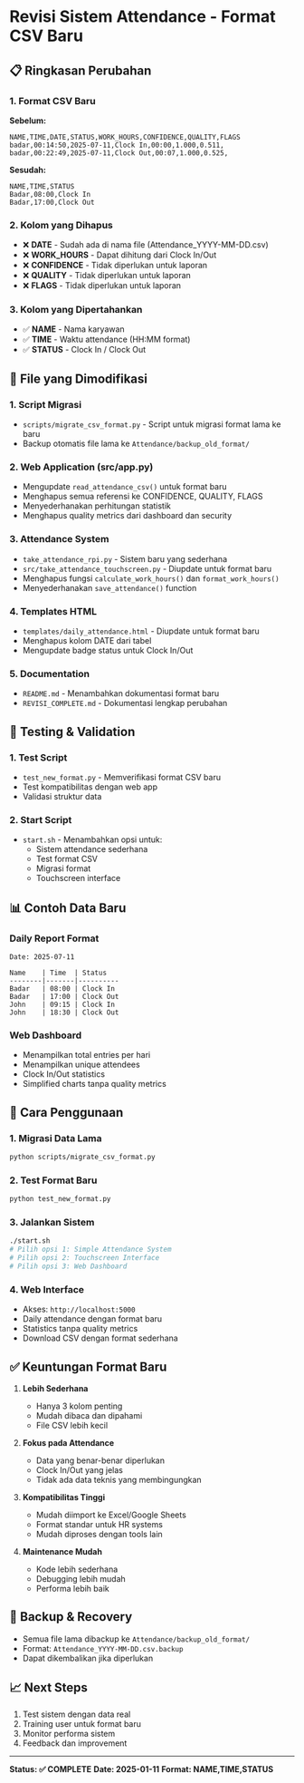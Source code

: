 # Revisi Sistem Attendance - Format CSV Baru

## 📋 Ringkasan Perubahan

### 1. Format CSV Baru
**Sebelum:**
```csv
NAME,TIME,DATE,STATUS,WORK_HOURS,CONFIDENCE,QUALITY,FLAGS
badar,00:14:50,2025-07-11,Clock In,00:00,1.000,0.511,
badar,00:22:49,2025-07-11,Clock Out,00:07,1.000,0.525,
```

**Sesudah:**
```csv
NAME,TIME,STATUS
Badar,08:00,Clock In
Badar,17:00,Clock Out
```

### 2. Kolom yang Dihapus
- ❌ **DATE** - Sudah ada di nama file (Attendance_YYYY-MM-DD.csv)
- ❌ **WORK_HOURS** - Dapat dihitung dari Clock In/Out
- ❌ **CONFIDENCE** - Tidak diperlukan untuk laporan
- ❌ **QUALITY** - Tidak diperlukan untuk laporan  
- ❌ **FLAGS** - Tidak diperlukan untuk laporan

### 3. Kolom yang Dipertahankan
- ✅ **NAME** - Nama karyawan
- ✅ **TIME** - Waktu attendance (HH:MM format)
- ✅ **STATUS** - Clock In / Clock Out

## 🔧 File yang Dimodifikasi

### 1. Script Migrasi
- `scripts/migrate_csv_format.py` - Script untuk migrasi format lama ke baru
- Backup otomatis file lama ke `Attendance/backup_old_format/`

### 2. Web Application (src/app.py)
- Mengupdate `read_attendance_csv()` untuk format baru
- Menghapus semua referensi ke CONFIDENCE, QUALITY, FLAGS
- Menyederhanakan perhitungan statistik
- Menghapus quality metrics dari dashboard dan security

### 3. Attendance System
- `take_attendance_rpi.py` - Sistem baru yang sederhana
- `src/take_attendance_touchscreen.py` - Diupdate untuk format baru
- Menghapus fungsi `calculate_work_hours()` dan `format_work_hours()`
- Menyederhanakan `save_attendance()` function

### 4. Templates HTML
- `templates/daily_attendance.html` - Diupdate untuk format baru
- Menghapus kolom DATE dari tabel
- Mengupdate badge status untuk Clock In/Out

### 5. Documentation
- `README.md` - Menambahkan dokumentasi format baru
- `REVISI_COMPLETE.md` - Dokumentasi lengkap perubahan

## 🧪 Testing & Validation

### 1. Test Script
- `test_new_format.py` - Memverifikasi format CSV baru
- Test kompatibilitas dengan web app
- Validasi struktur data

### 2. Start Script
- `start.sh` - Menambahkan opsi untuk:
  - Sistem attendance sederhana
  - Test format CSV
  - Migrasi format
  - Touchscreen interface

## 📊 Contoh Data Baru

### Daily Report Format
```
Date: 2025-07-11

Name    | Time  | Status
--------|-------|----------
Badar   | 08:00 | Clock In
Badar   | 17:00 | Clock Out
John    | 09:15 | Clock In
John    | 18:30 | Clock Out
```

### Web Dashboard
- Menampilkan total entries per hari
- Menampilkan unique attendees
- Clock In/Out statistics
- Simplified charts tanpa quality metrics

## 🚀 Cara Penggunaan

### 1. Migrasi Data Lama
```bash
python scripts/migrate_csv_format.py
```

### 2. Test Format Baru
```bash
python test_new_format.py
```

### 3. Jalankan Sistem
```bash
./start.sh
# Pilih opsi 1: Simple Attendance System
# Pilih opsi 2: Touchscreen Interface
# Pilih opsi 3: Web Dashboard
```

### 4. Web Interface
- Akses: `http://localhost:5000`
- Daily attendance dengan format baru
- Statistics tanpa quality metrics
- Download CSV dengan format sederhana

## ✅ Keuntungan Format Baru

1. **Lebih Sederhana**
   - Hanya 3 kolom penting
   - Mudah dibaca dan dipahami
   - File CSV lebih kecil

2. **Fokus pada Attendance**
   - Data yang benar-benar diperlukan
   - Clock In/Out yang jelas
   - Tidak ada data teknis yang membingungkan

3. **Kompatibilitas Tinggi**
   - Mudah diimport ke Excel/Google Sheets
   - Format standar untuk HR systems
   - Mudah diproses dengan tools lain

4. **Maintenance Mudah**
   - Kode lebih sederhana
   - Debugging lebih mudah
   - Performa lebih baik

## 🔄 Backup & Recovery

- Semua file lama dibackup ke `Attendance/backup_old_format/`
- Format: `Attendance_YYYY-MM-DD.csv.backup`
- Dapat dikembalikan jika diperlukan

## 📈 Next Steps

1. Test sistem dengan data real
2. Training user untuk format baru
3. Monitor performa sistem
4. Feedback dan improvement

---

**Status: ✅ COMPLETE**
**Date: 2025-01-11**
**Format: NAME,TIME,STATUS**